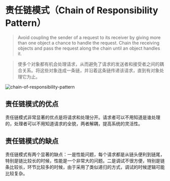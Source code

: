 # 责任链模式（Chain of Responsibility Pattern）

> Avoid coupling the sender of a request to its receiver by giving more than one object a chance to handle the request. Chain the receiving objects and pass the request along the chain until an object handles it.

> 使多个对象都有机会处理请求，从而避免了请求的发送者和接受者之间的耦合关系。将这些对象连成一条链，并沿着这条链传递该请求，直到有对象处理它为止。

![chain-of-responsibility-pattern](chain-of-responsibility-pattern.svg)

## 责任链模式的优点

责任链模式非常显著的优点是将请求和处理分开。请求者可以不用知道是谁处理的，处理者可以不用知道请求的全貌，两者解耦，提高系统的灵活性。

## 责任链模式的缺点

责任链模式有两个显著的缺点：一是性能问题，每个请求都是从链头便利到链尾，特别是链比较长的时候，性能是一个非常大的问题。二是调试不很方便，特别是链条比较长，环节比较多的时候，由于采用了类似递归的方式，调试的时候逻辑可能比较复杂。
